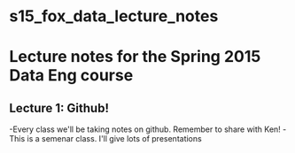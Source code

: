 # s15_fox_data_lecture_notes

# Lecture notes for the Spring 2015 Data Eng course
## Lecture 1: Github!
-Every class we'll be taking notes on github. Remember to share with Ken!
-This is a semenar class. I'll give lots of presentations
